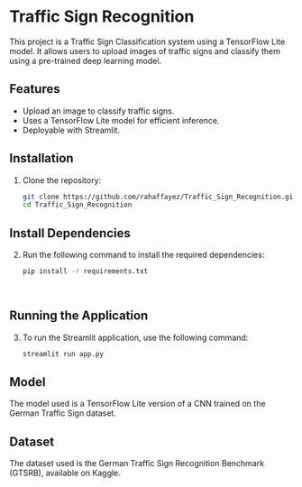 # Traffic Sign Recognition

This project is a Traffic Sign Classification system using a TensorFlow Lite model. It allows users to upload images of traffic signs and classify them using a pre-trained deep learning model.

## Features
- Upload an image to classify traffic signs.
- Uses a TensorFlow Lite model for efficient inference.
- Deployable with Streamlit.

## Installation

1. Clone the repository:
   ```bash
   git clone https://github.com/rahaffayez/Traffic_Sign_Recognition.git
   cd Traffic_Sign_Recognition
## Install Dependencies

 2. Run the following command to install the required dependencies:
    ```bash
    pip install -r requirements.txt

 
## Running the Application

 3. To run the Streamlit application, use the following command:
    ```bash
    streamlit run app.py

## Model

The model used is a TensorFlow Lite version of a CNN trained on the German Traffic Sign dataset.

## Dataset

The dataset used is the German Traffic Sign Recognition Benchmark (GTSRB), available on Kaggle.
